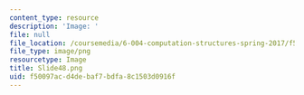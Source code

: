 ```yaml
---
content_type: resource
description: 'Image: '
file: null
file_location: /coursemedia/6-004-computation-structures-spring-2017/f50097acd4debaf7bdfa8c1503d0916f_Slide48.png
file_type: image/png
resourcetype: Image
title: Slide48.png
uid: f50097ac-d4de-baf7-bdfa-8c1503d0916f
---
```

